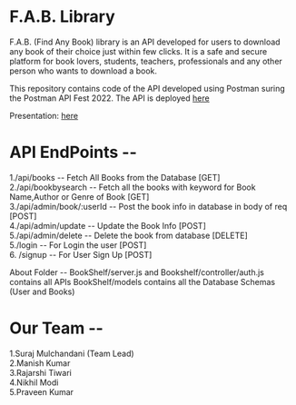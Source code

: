 # F.A.B. Library
F.A.B. (Find Any Book) library is an API developed for users to download any book of their choice just within few clicks. It is a safe and secure platform for book lovers, students, teachers, professionals and any other person who wants to download a book.

This repository contains code of the API developed using Postman suring the Postman API Fest 2022.
The API is deployed [here](https://library-books-api.herokuapp.com/ "F.A.B. Library API")


Presentation: [here](https://drive.google.com/file/d/1LGn8qGB9_W4khaAYSt5SF5UV73eARm9v/view?usp=sharing/ "Presentation")

# API EndPoints --
1./api/books -- Fetch All Books from the Database [GET] <br />
2./api/bookbysearch -- Fetch all the books with keyword for Book Name,Author or Genre of Book [GET] <br />
3./api/admin/book/:userId -- Post the book info in database in body of req [POST] <br />
4./api/admin/update -- Update the Book Info [POST] <br />
5./api/admin/delete -- Delete the book from database [DELETE] <br />
5./login -- For Login the user [POST] <br />
6. /signup -- For User Sign Up [POST] 

About Folder -- 
BookShelf/server.js and Bookshelf/controller/auth.js contains all APIs
BookShelf/models contains all the Database Schemas (User and Books)
 # Our Team --
1.Suraj Mulchandani (Team Lead) <br />
2.Manish Kumar <br />
3.Rajarshi Tiwari <br />
4.Nikhil Modi <br />
5.Praveen Kumar <br />
